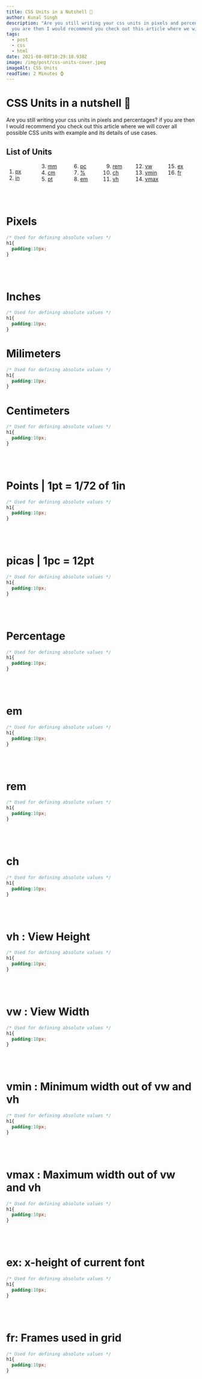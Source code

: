 ```yaml
---
title: CSS Units in a Nutshell 🐚
author: Kunal Singh
description: "Are you still writing your css units in pixels and percentages? if
  you are then I would recommend you check out this article where we will "
tags:
  - post
  - css
  - html
date: 2021-08-08T10:29:10.938Z
image: /img/post/css-units-cover.jpeg
imageAlt: CSS Units
readTime: 2 Minutes ⌚
---
```

# CSS Units in a nutshell 🐚

Are you still writing your css units in pixels and percentages? if you are then I would recommend you check out this article where we will cover all  possible CSS units with example and its details of use cases.

## List of Units

<div style="columns:70px">

1. [px](#px)
2. [in](#in)
3. [mm](#mm)
4. [cm](#cm)
5. [pt](#pt)
6. [pc](#pc)
7. [%](#percentage)
8. [em](#em)
9. [rem](#rem)
10. [ch](#ch)
11. [vh](#vh)
12. [vw](#vw)
13. [vmin](#vmax)
14. [vmax](#vmax)
15. [ex](#ex)
16. [fr](#fr)

</div>
 
<br><br>

<h1 id="px">
	Pixels
</h1>

```css
/* Used for defining absolute values */
h1{
  padding:10px;
}
```

<br><br>

<h1 id="in">
	Inches
</h1>

```css
/* Used for defining absolute values */
h1{
  padding:10px;
}
```

<h1 id="mm">
	Milimeters
</h1>

```css
/* Used for defining absolute values */
h1{
  padding:10px;
}
```

<h1 id="cm">
	Centimeters
</h1>

```css
/* Used for defining absolute values */
h1{
  padding:10px;
}
```

<br><br>

<h1 id="pt">
	Points | 1pt = 1/72 of 1in
</h1>

```css
/* Used for defining absolute values */
h1{
  padding:10px;
}
```

<br><br>

<h1 id="pc">
	picas | 1pc = 12pt
</h1>

```css
/* Used for defining absolute values */
h1{
  padding:10px;
}
```

<br><br>

<h1 id="percentage">
	Percentage
</h1>

```css
/* Used for defining absolute values */
h1{
  padding:10px;
}
```

<br><br>

<h1 id="em">
	em
</h1>

```css
/* Used for defining absolute values */
h1{
  padding:10px;
}
```

<br><br>

<h1 id="rem">
	rem
</h1>

```css
/* Used for defining absolute values */
h1{
  padding:10px;
}
```

<br><br>

<h1 id="ch">
	ch
</h1>

```css
/* Used for defining absolute values */
h1{
  padding:10px;
}
```

<br><br>

<h1 id="vh">
	vh : View Height
</h1>

```css
/* Used for defining absolute values */
h1{
  padding:10px;
}
```

<br><br>

<h1 id="vw">
	vw : View Width
</h1>

```css
/* Used for defining absolute values */
h1{
  padding:10px;
}
```

<br><br>

<h1 id="vmin">
	vmin : Minimum width out of vw and vh
</h1>

```css
/* Used for defining absolute values */
h1{
  padding:10px;
}
```

<br><br>

<h1 id="vmax">
	vmax : Maximum width out of vw and vh
</h1>

```css
/* Used for defining absolute values */
h1{
  padding:10px;
}
```

<br><br>

<h1 id="ex">
	ex: x-height of current font 
</h1>

```css
/* Used for defining absolute values */
h1{
  padding:10px;
}
```

<br><br>

<h1 id="fr">
	fr: Frames used in grid
</h1>

```css
/* Used for defining absolute values */
h1{
  padding:10px;
}
```